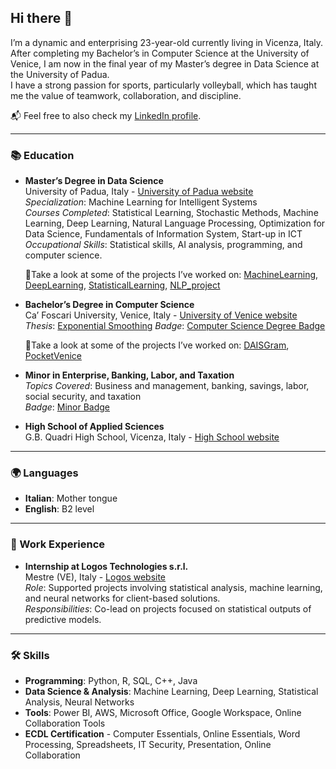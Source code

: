 ## Hi there 👋

I’m a dynamic and enterprising 23-year-old currently living in Vicenza, Italy. After completing my Bachelor’s in Computer Science at the University of Venice, I am now in the final year of my Master’s degree in Data Science at the University of Padua.  
I have a strong passion for sports, particularly volleyball, which has taught me the value of teamwork, collaboration, and discipline.

📬 Feel free to also check my [LinkedIn profile](https://www.linkedin.com/in/beatrice-spagnolo-b1a2702a4).

---

### 📚 Education
- **Master’s Degree in Data Science**  
  University of Padua, Italy - [University of Padua website](https://www.unipd.it/)  
  *Specialization*: Machine Learning for Intelligent Systems  
  *Courses Completed*: Statistical Learning, Stochastic Methods, Machine Learning, Deep Learning, Natural Language Processing, Optimization for Data Science, Fundamentals of Information System, Start-up in ICT
  *Occupational Skills*: Statistical skills, AI analysis, programming, and computer science.
  
  🌟Take a look at some of the projects I’ve worked on: [MachineLearning](https://github.com/BeaSpagnolo/MachineLearning), [DeepLearning](https://github.com/BeaSpagnolo/DeepLearning), [StatisticalLearning](https://github.com/BeaSpagnolo/StatisticalLearning), [NLP_project](https://github.com/BeaSpagnolo/NLP_project)

- **Bachelor’s Degree in Computer Science**  
  Ca’ Foscari University, Venice, Italy - [University of Venice website](https://www.unive.it)  
  *Thesis*: [Exponential Smoothing](https://github.com/BeaSpagnolo/ExponentialSmoothing)
  *Badge*: [Computer Science Degree Badge](https://openbadges.bestr.it/public/assertions/8_aJC6-gTwmBfJGQpkVnTQ)

  🌟Take a look at some of the projects I’ve worked on: [DAISGram](https://github.com/BeaSpagnolo/DAISgram), [PocketVenice](https://github.com/BeaSpagnolo/PocketVenice)

- **Minor in Enterprise, Banking, Labor, and Taxation**  
  *Topics Covered*: Business and management, banking, savings, labor, social security, and taxation    
  *Badge*: [Minor Badge](https://bestr.it/award/show/QvtZ6_WsTEWBnsO_0uQbbQ)

- **High School of Applied Sciences**  
  G.B. Quadri High School, Vicenza, Italy - [High School website](https://www.liceoquadri.edu.it/)  

---

### 🌍 Languages
- **Italian**: Mother tongue
- **English**: B2 level

---

### 💼 Work Experience
- **Internship at Logos Technologies s.r.l.**  
  Mestre (VE), Italy - [Logos website](https://www.logostech.it/)  
  *Role*: Supported projects involving statistical analysis, machine learning, and neural networks for client-based solutions.  
  *Responsibilities*: Co-lead on projects focused on statistical outputs of predictive models.

---

### 🛠️ Skills
- **Programming**: Python, R, SQL, C++, Java
- **Data Science & Analysis**: Machine Learning, Deep Learning, Statistical Analysis, Neural Networks
- **Tools**: Power BI, AWS, Microsoft Office, Google Workspace, Online Collaboration Tools
- **ECDL Certification** - Computer Essentials, Online Essentials, Word Processing, Spreadsheets, IT Security, Presentation, Online Collaboration
